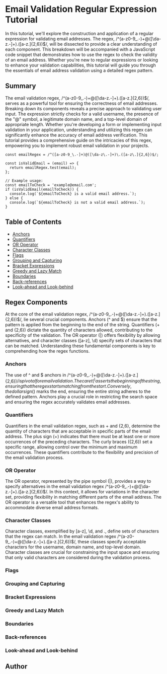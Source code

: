 # Email Validation Regular Expression Tutorial

In this tutorial, we'll explore the construction and application of a regular expression for validating email addresses. The regex, /^(a-z0-9_.-)+@([\da-z.-]+).([a-z.]{2,6})$/, will be dissected to provide a clear understanding of each component. This breakdown will be accompanied with a JavaScript code snippet that demonstrates how to use the regex to check the validity of an email address. Whether you're new to regular expressions or looking to enhance your validation capabilities, this tutorial will guide you through the essentials of email address validation using a detailed regex pattern.

## Summary

The email validation regex, /^(a-z0-9_.-)+@([\da-z.-]+).([a-z.]{2,6})$/, serves as a powerful tool for ensuring the correctness of email addresses. Breaking down its components reveals a precise approach to validating user input. The expression strictly checks for a valid username, the presence of the "@" symbol, a legitimate domain name, and a top-level domain of appropriate length. Whether you're developing a form or implementing input validation in your application, understanding and utilizing this regex can significantly enhance the accuracy of email address verification. This tutorial provides a comprehensive guide on the intricacies of this regex, empowering you to implement robust email validation in your projects.
```
const emailRegex = /^([a-z0-9_\.-]+)@([\da-z\.-]+)\.([a-z\.]{2,6})$/;

const isValidEmail = (email) => {
  return emailRegex.test(email);
};

// Example usage:
const emailToCheck = 'example@email.com';
if (isValidEmail(emailToCheck)) {
  console.log(`${emailToCheck} is a valid email address.`);
} else {
  console.log(`${emailToCheck} is not a valid email address.`);
}

```


## Table of Contents

- [Anchors](#anchors)
- [Quantifiers](#quantifiers)
- [OR Operator](#or-operator)
- [Character Classes](#character-classes)
- [Flags](#flags)
- [Grouping and Capturing](#grouping-and-capturing)
- [Bracket Expressions](#bracket-expressions)
- [Greedy and Lazy Match](#greedy-and-lazy-match)
- [Boundaries](#boundaries)
- [Back-references](#back-references)
- [Look-ahead and Look-behind](#look-ahead-and-look-behind)

## Regex Components
At the core of the email validation regex, /^(a-z0-9_.-)+@([\da-z.-]+).([a-z.]{2,6})$/, lie several crucial components. Anchors (^ and $) ensure that the pattern is applied from the beginning to the end of the string. Quantifiers (+ and {2,6}) dictate the quantity of characters allowed, contributing to the specificity of the validation. The OR operator (|) offers flexibility by allowing alternatives, and character classes ([a-z], \d) specify sets of characters that can be matched. Understanding these fundamental components is key to comprehending how the regex functions.

### Anchors
The use of ^ and $ anchors in /^(a-z0-9_.-)+@([\da-z.-]+).([a-z.]{2,6})$/ is pivotal for email validation. The caret (^) asserts the beginning of the string, ensuring that the regex starts matching from the start. Conversely, the dollar sign ($) marks the end, ensuring the entire string adheres to the defined pattern. Anchors play a crucial role in restricting the search space and ensuring the regex accurately validates email addresses.

### Quantifiers
Quantifiers in the email validation regex, such as + and {2,6}, determine the quantity of characters that are acceptable in specific parts of the email address. The plus sign (+) indicates that there must be at least one or more occurrences of the preceding characters. The curly braces ({2,6}) set a specific range, allowing control over the minimum and maximum occurrences. These quantifiers contribute to the flexibility and precision of the email validation process.

### OR Operator
The OR operator, represented by the pipe symbol (|), provides a way to specify alternatives in the email validation regex /^(a-z0-9_.-)+@([\da-z.-]+).([a-z.]{2,6})$/. In this context, it allows for variations in the character set, providing flexibility in matching different parts of the email address. The OR operator is a versatile tool that enhances the regex's ability to accommodate diverse email address formats.

### Character Classes
Character classes, exemplified by [a-z], \d, and ., define sets of characters that the regex can match. In the email validation regex /^(a-z0-9_.-)+@([\da-z.-]+).([a-z.]{2,6})$/, these classes specify acceptable characters for the username, domain name, and top-level domain. Character classes are crucial for constraining the input space and ensuring that only valid characters are considered during the validation process.

### Flags


### Grouping and Capturing


### Bracket Expressions


### Greedy and Lazy Match

### Boundaries

### Back-references


### Look-ahead and Look-behind


## Author


